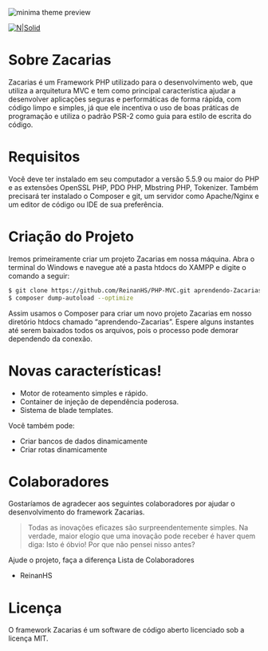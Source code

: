 ![minima theme preview](https://uploaddeimagens.com.br/images/001/232/580/thumb/zacarias.png?1514637326)

[![N|Solid](https://cldup.com/dTxpPi9lDf.thumb.png)](https://nodesource.com/products/nsolid)

# Sobre Zacarias
Zacarias é um Framework PHP utilizado para o desenvolvimento web, que utiliza a arquitetura MVC e tem como principal característica ajudar a desenvolver aplicações seguras e performáticas de forma rápida, com código limpo e simples, já que ele incentiva o uso de boas práticas de programação e utiliza o padrão PSR-2 como guia para estilo de escrita do código.

# Requisitos
Você deve ter instalado em seu computador a versão 5.5.9 ou maior do PHP e as extensões OpenSSL PHP, PDO PHP, Mbstring PHP, Tokenizer. Também precisará ter instalado o Composer e git, um servidor como Apache/Nginx e um editor de código ou IDE de sua preferência.
# Criação do Projeto
Iremos primeiramente criar um projeto Zacarias em nossa máquina. Abra o terminal do Windows e navegue até a pasta htdocs do XAMPP e digite o comando a seguir:
```sh
$ git clone https://github.com/ReinanHS/PHP-MVC.git aprendendo-Zacarias
$ composer dump-autoload --optimize
```
Assim usamos o Composer para criar um novo projeto Zacarias em nosso diretório htdocs chamado “aprendendo-Zacarias”. Espere alguns instantes até serem baixados todos os arquivos, pois o processo pode demorar dependendo da conexão. 
# Novas características!

  - Motor de roteamento simples e rápido.
  - Container de injeção de dependência poderosa.
  - Sistema de blade templates.

Você também pode:
  - Criar bancos de dados dinamicamente
  - Criar rotas dinamicamente

# Colaboradores
Gostaríamos de agradecer aos seguintes colaboradores por ajudar o desenvolvimento do framework Zacarias.

> Todas as inovações eficazes são surpreendentemente simples.
> Na verdade, maior elogio que uma inovação pode receber é haver quem diga: 
> Isto é óbvio! Por que não pensei nisso antes?

Ajude o projeto, faça a diferença
Lista de Colaboradores
- ReinanHS

# Licença
O framework Zacarias é um software de código aberto licenciado sob a licença MIT.
